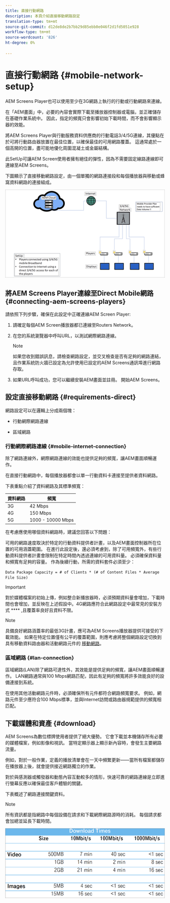 ```yaml
---
title: 直接行動網路
description: 本頁介紹直接移動網路設定
translation-type: tm+mt
source-git-commit: d12de8de2b7bb29d85ebb0e046f2d1fd5051e928
workflow-type: tm+mt
source-wordcount: '826'
ht-degree: 0%

---
```



# 直接行動網路 {#mobile-network-setup}

AEM Screens Player也可以使用至少在3G網路上執行的行動或行動網路來連線。

在「AEM畫面」中，必要的內容會實際下載至播放器控制器或電腦，並正確儲存在基礎作業系統中。 因此，指定的頻寬只會影響初始下載時間，而不會影響顯示器的效能。

將AEM Screens Player與行動服務資料供應商的行動電話3/4/5G連線，其優點在於可將行動路由器放置在最佳位置，以確保最佳的可用網路覆蓋。 這通常處於一個高開的位置，盡可能地優化周圍混凝土或金屬結構。

此SetUp可讓AEM Screen使用者擁有絕佳的彈性，因為不需要固定線路連線即可連線至AEM Screens。

下圖顯示了直接移動網路設定，由一個單獨的網路連接段和每個播放器與移動或蜂窩資料網路的連接組成。

![](/help/using/assets/direct-mobile-1.png)

## 將AEM Screens Player連線至Direct Mobile網路 {#connecting-aem-screens-players}

請依照下列步驟，確保在此設定中正確連線AEM Screen Player:

1. 請確定每個AEM Screen播放器都已連線至Routers Network。

1. 在您的系統瀏覽器中呼叫URL，以測試網際網路連線。

   >[!NOTE]
   >如果您收到錯誤訊息，請檢查網路設定，並交叉檢查是否有足夠的網路連結，且作業系統防火牆已設定為允許使用已設定的AEM Screens通訊埠進行網路存取。

1. 如果URL呼叫成功，您可以繼續安裝AEM畫面並註冊。 開始AEM Screens。

## 設定直接移動網路 {#requirements-direct}

網路設定可以在邏輯上分成兩個塊：

* 行動網際網路連線

* 區域網路

### 行動網際網路連線 {#mobile-internet-connection}

除了網路連線外，網際網路連線的效能也提供足夠的頻寬，讓AEM畫面順暢運作。

在直接行動網路中，每個播放器都會以單一行動資料卡連接至提供者資料網路。

下表重點介紹了資料網路及其標準頻寬：

| 資料網路 | 頻寬 |
|--- |--- |
| 3G | 42 Mbps |
| 4G | 150 Mbps |
| 5G | 1000 - 10000 Mbps |

在考慮應使用哪個資料網路時，建議您回答以下問題：

可用的網路速度取決於特定的行動資料提供者計畫，以及AEM畫面控制器所在位置的可用涵蓋範圍。
在進行此設定後，還必須考慮到，除了可用頻寬外，有些行動資料提供者計畫會限制在特定時間內透過連線的可用資料量。 必須確保資料量和頻寬有足夠的容量。
作為後續行動，所需的資料套件必須至少：

`Data Package Capacity = # of Clients * (# of Content Files * Average File Size)`


>[!IMPORTANT]
>對於媒體檔案的初始上傳，例如整合新播放器時，必須預期資料量會增加，下載時間也會增加，並反映在上述假設中。4G網路應符合此網路設定中最常見的安裝方式 **** ,且覆蓋率良好且資料不限。

>[!NOTE]
>具備良好網路涵蓋率的最低3G計畫，應可為AEM Screens播放器提供可接受的下載效能。 如果在特定位置僅有公平的覆蓋範圍，則應考慮將整個網路設定切換到具有移動資料路由器和活動網路元件的 [移動網路](/help/using/mobile-network-router.md)。


### 區域網路 {#lan-connection}

區域網路(LAN)除了網路可達性外，其效能是提供足夠的頻寬，讓AEM畫面順暢運作。 LAN網路通常與100 Mbps網路匹配，因此有足夠的頻寬將許多效能良好的設備連接到系統。

在使用其他活動網路元件時，必須確保所有元件都符合網路頻寬要求。 例如，網路元件至少應符合100 Mbps標準，並與Internet訪問或路由器規範提供的頻寬相匹配。

## 下載媒體和資產 {#download}

AEM Screens為數位標牌使用者提供了絕大優勢。 它會下載並本機儲存所有必要的媒體檔案，例如影像和視訊。 當特定顯示器上顯示新內容時，會發生主要網路流量。

例如，對於一般作業，定義的播放清單會在一天中頻繁更新——當所有檔案都儲存在播放器上後，就會提供接近網路獨立的作業。

對於與感測器或觸發器和動態內容互動較多的情形，快速可靠的網路連線是立即進行螢幕反應以確保最佳客戶體驗的關鍵。

下表概述了網路連接關鍵資料。

>[!NOTE]
>所有資訊都是指網路中每個設備在請求和下載網際網路源時的消耗。 每個請求都會加總並延長下載時間。

![](/help/using/assets/download-times-mobile.png)




